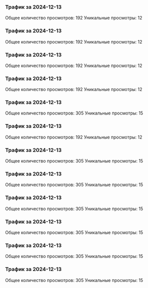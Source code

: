 ### Трафик за 2024-12-13
Общее количество просмотров: 192
Уникальные просмотры: 12

### Трафик за 2024-12-13
Общее количество просмотров: 192
Уникальные просмотры: 12

### Трафик за 2024-12-13
Общее количество просмотров: 192
Уникальные просмотры: 12

### Трафик за 2024-12-13
Общее количество просмотров: 192
Уникальные просмотры: 12

### Трафик за 2024-12-13
Общее количество просмотров: 305
Уникальные просмотры: 15

### Трафик за 2024-12-13
Общее количество просмотров: 192
Уникальные просмотры: 12

### Трафик за 2024-12-13
Общее количество просмотров: 305
Уникальные просмотры: 15

### Трафик за 2024-12-13
Общее количество просмотров: 305
Уникальные просмотры: 15

### Трафик за 2024-12-13
Общее количество просмотров: 305
Уникальные просмотры: 15

### Трафик за 2024-12-13
Общее количество просмотров: 305
Уникальные просмотры: 15

### Трафик за 2024-12-13
Общее количество просмотров: 305
Уникальные просмотры: 15

### Трафик за 2024-12-13
Общее количество просмотров: 305
Уникальные просмотры: 15

